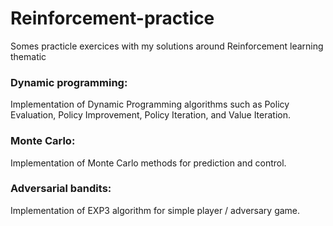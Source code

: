 # Reinforcement-practice
Somes practicle exercices with my solutions around Reinforcement learning thematic

### Dynamic programming:
Implementation of Dynamic Programming algorithms such as Policy Evaluation, Policy Improvement, Policy Iteration, and Value Iteration.

### Monte Carlo:
Implementation of Monte Carlo methods for prediction and control.

### Adversarial bandits:
Implementation of EXP3 algorithm for simple player / adversary game.
